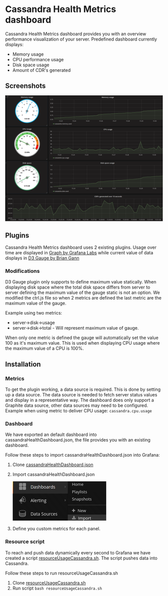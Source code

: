 # Cassandra Health Metrics dashboard
Cassandra Health Metrics dashboard provides you with an overview performance visualization of your server.
Predefined dashboard currently displays:
- Memory usage
- CPU performance usage
- Disk space usage
- Amount of CDR's generated

## Screenshots

![image of import](src/img/dashboard.png)


## Plugins
Cassandra Health Metrics dashboard uses 2 existing plugins.
Usage over time are displayed in [Graph by Grafana Labs](https://grafana.com/plugins/graph) while current value of data displays in [D3 Gauge by Brian Gann](https://github.com/briangann/grafana-gauge-panel)

### Modifications
D3 Gauge plugin only supports to define maximum value statically. When displaying disk space where the total disk space differs from server to server defining the maximum value of the gauge static is not an option. We modified the ctrl.js file so when 2 metrics are defined the last metric are the maximum value of the gauge.

Example using two metrics:
- server->disk->usage
- server->disk->total - Will represent maximum value of gauge.

When only one metric is defined the gauge will automatically set the value 100 as it's maximum value. This is used when displaying CPU usage where the maximum value of a CPU is 100%.

## Installation

### Metrics
To get the plugin working, a data source is required. This is done by setting up a data source. The data source is needed to fetch server status values and display in a representative way. The dashboard does only support a Graphite data source, other data sources may need to be configured.
Example when using metric to deliver CPU usage: `cassandra.cpu.usage`

### Dashboard
We have exported an default dashboard into cassandraHealthDashboard.json, the file provides you with an existing dashboard.

Follow these steps to import cassandraHealthDashboard.json into Grafana:
1. Clone [cassandraHealthDashboard.json](cassandraHealthDashboard.json)
2. Import cassandraHealthDashboard.json

   ![image of import](src/img/import.png)

3. Define you custom metrics for each panel.

### Resource script
To reach and push data dynamically every second to Grafana we have created a script [resourceUsageCassandra.sh](https://github.com/flygare/QvantelFrontend/blob/cassandrahealth/grafana-gauge-panel/resourceUsageCassandra.sh). The script pushes data into Cassandra.

Follow these steps to run resourceUsageCassandra.sh
1. Clone [resourceUsageCassandra.sh](https://github.com/flygare/QvantelFrontend/blob/cassandrahealth/grafana-gauge-panel/resourceUsageCassandra.sh)
2. Run script `bash resourceUsageCassandra.sh`
